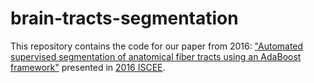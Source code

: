 # brain-tracts-segmentation
This repository contains the code for our paper from 2016:
["Automated supervised segmentation of anatomical fiber tracts using an AdaBoost framework"](https://ieeexplore.ieee.org/stamp/stamp.jsp?arnumber=7806057/) presented in [2016 ISCEE](https://www.ieee.org.il/icsee-2016-organizing-committee/).
 


